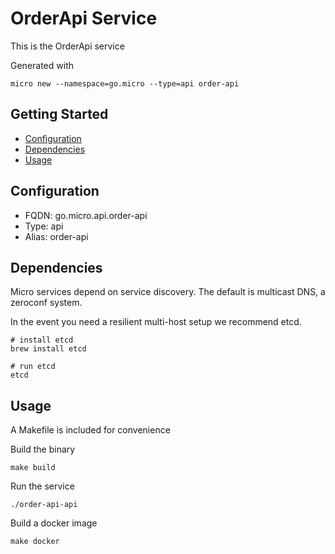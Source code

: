 # OrderApi Service

This is the OrderApi service

Generated with

```
micro new --namespace=go.micro --type=api order-api
```

## Getting Started

- [Configuration](#configuration)
- [Dependencies](#dependencies)
- [Usage](#usage)

## Configuration

- FQDN: go.micro.api.order-api
- Type: api
- Alias: order-api

## Dependencies

Micro services depend on service discovery. The default is multicast DNS, a zeroconf system.

In the event you need a resilient multi-host setup we recommend etcd.

```
# install etcd
brew install etcd

# run etcd
etcd
```

## Usage

A Makefile is included for convenience

Build the binary

```
make build
```

Run the service
```
./order-api-api
```

Build a docker image
```
make docker
```